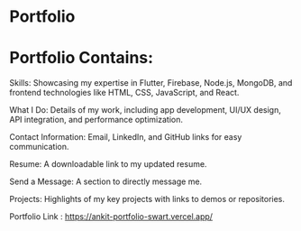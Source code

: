# Portfolio


# Portfolio Contains:

Skills: Showcasing my expertise in Flutter, Firebase, Node.js, MongoDB, and frontend technologies like HTML, CSS, JavaScript, and React.

What I Do: Details of my work, including app development, UI/UX design, API integration, and performance optimization.

Contact Information: Email, LinkedIn, and GitHub links for easy communication.

Resume: A downloadable link to my updated resume.

Send a Message: A section to directly message me.

Projects: Highlights of my key projects with links to demos or repositories.

 Portfolio Link : https://ankit-portfolio-swart.vercel.app/
